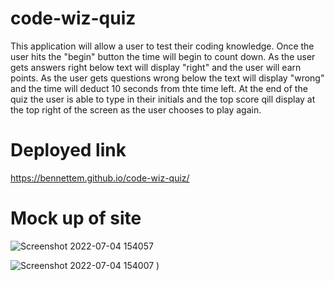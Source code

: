 # code-wiz-quiz

This application will allow a user to test their coding knowledge. Once the user hits the "begin" button the time will begin to count down.
As the user gets answers right below text will display "right" and the user will earn points. As the user gets questions wrong below the text
will display "wrong" and the time will deduct 10 seconds from thte time left. At the end of the quiz the user is able to type in their initials 
and the top score qill display at the top right of the screen as the user chooses to play again. 

# Deployed link

https://bennettem.github.io/code-wiz-quiz/

# Mock up of site

![Screenshot 2022-07-04 154057](https://user-images.githubusercontent.com/98004599/177215202-5275cf2b-1556-432e-ae6e-eec4749f4880.jpg)

![Screenshot 2022-07-04 154007](https://user-images.githubusercontent.com/98004599/177215183-8a063d04-0ca8-4ae9-a104-4de31427ed56.jpg)
)


